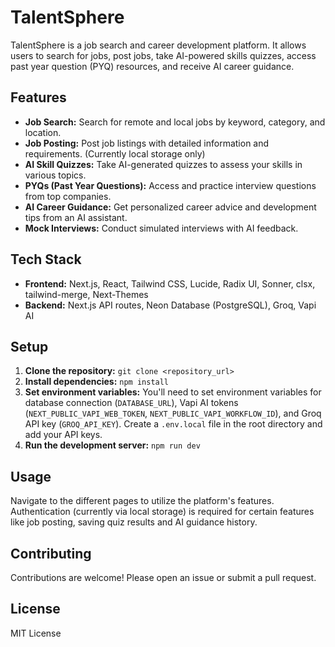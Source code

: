 # TalentSphere

TalentSphere is a job search and career development platform.  It allows users to search for jobs, post jobs, take AI-powered skills quizzes, access past year question (PYQ) resources, and receive AI career guidance.

## Features

* **Job Search:** Search for remote and local jobs by keyword, category, and location.
* **Job Posting:** Post job listings with detailed information and requirements. (Currently local storage only)
* **AI Skill Quizzes:** Take AI-generated quizzes to assess your skills in various topics.
* **PYQs (Past Year Questions):** Access and practice interview questions from top companies.
* **AI Career Guidance:** Get personalized career advice and development tips from an AI assistant.
* **Mock Interviews:** Conduct simulated interviews with AI feedback.

## Tech Stack

* **Frontend:** Next.js, React, Tailwind CSS, Lucide, Radix UI, Sonner, clsx, tailwind-merge, Next-Themes
* **Backend:** Next.js API routes, Neon Database (PostgreSQL), Groq, Vapi AI


## Setup

1.  **Clone the repository:**  `git clone <repository_url>`
2.  **Install dependencies:** `npm install`
3.  **Set environment variables:**  You'll need to set environment variables for database connection (`DATABASE_URL`), Vapi AI tokens (`NEXT_PUBLIC_VAPI_WEB_TOKEN`, `NEXT_PUBLIC_VAPI_WORKFLOW_ID`), and Groq API key (`GROQ_API_KEY`).  Create a `.env.local` file in the root directory and add your API keys.
4.  **Run the development server:** `npm run dev`


## Usage

Navigate to the different pages to utilize the platform's features.  Authentication (currently via local storage) is required for certain features like job posting, saving quiz results and AI guidance history.


## Contributing

Contributions are welcome! Please open an issue or submit a pull request.


## License

MIT License
